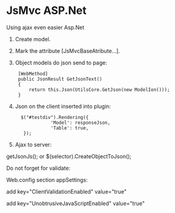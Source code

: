 JsMvc ASP.Net
========

Using ajax even easier Asp.Net
        
1. Create  model.

2. Mark the attribute [JsMvcBaseAtribute...].

3. Object models do json send to page: 

        [WebMethod]
        public JsonResult GetJsonText()
        {
            return this.Json(UtilsCore.GetJson(new ModelIon())); 
        }
        
4. Json on the client inserted into  plugin: 

         $("#testdiv").Rendering({
                    'Model': responseJson,
                    'Table': true,
          });
          
5. Ajax to server:

  getJsonJs(); or $(selector).CreateObjectToJson();
  
Do not forget for validate:
  
   Web.config section appSettings:
   
   add key="ClientValidationEnabled" value="true" 
   
   add key="UnobtrusiveJavaScriptEnabled" value="true" 
   
 
